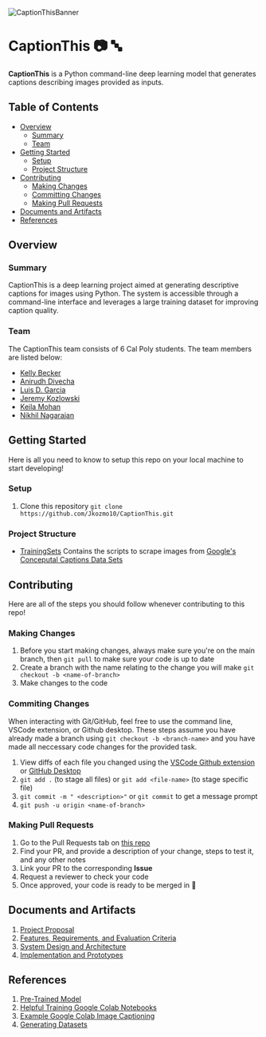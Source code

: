 ![CaptionThisBanner](https://github.com/Jkozmo10/CaptionThis/assets/87344382/12ff49b1-a849-4725-bd6d-dad13dbb2477)
# CaptionThis 📷 🔤

**CaptionThis** is a Python command-line deep learning model that generates captions describing images provided as inputs.

## Table of Contents

- [Overview](#overview)
  - [Summary](#summary)
  - [Team](#team)
- [Getting Started](#getting-started)
  - [Setup](#setup)
  - [Project Structure](#project-structure)
- [Contributing](#contributing)
  - [Making Changes](#making-changes)
  - [Committing Changes](#commiting-changes)
  - [Making Pull Requests](#making-pull-requests)
- [Documents and Artifacts](#documents-and-artifacts)
- [References](#references)

## Overview

### Summary

CaptionThis is a deep learning project aimed at generating descriptive captions for images using Python. The system is accessible through a command-line interface and leverages a large training dataset for improving caption quality.

### Team

The CaptionThis team consists of 6 Cal Poly students. The team members are 
listed below:

- [Kelly Becker](https://github.com/kbecke05)
- [Anirudh Divecha](https://github.com/anirudhdivecha)
- [Luis D. Garcia](https://github.com/luisdavidgarcia)
- [Jeremy Kozlowski](https://github.com/Jkozmo10)
- [Keila Mohan](https://github.com/keilamohan)
- [Nikhil Nagarajan]()

## Getting Started

Here is all you need to know to setup this repo on your local machine to start 
developing!

### Setup

1. Clone this repository `git clone https://github.com/Jkozmo10/CaptionThis.git`

### Project Structure

- [TrainingSets](./TrainingSets/) Contains the scripts to scrape images from 
    [Google's Conceputal Captions Data Sets](https://ai.google.com/research/ConceptualCaptions/download)

## Contributing
Here are all of the steps you should follow whenever contributing to this repo!

### Making Changes

1. Before you start making changes, always make sure you're on the main branch, 
then `git pull` to make sure your code is up to date
2. Create a branch with the name relating to the change you will make 
`git checkout -b <name-of-branch>`
3. Make changes to the code

### Commiting Changes

When interacting with Git/GitHub, feel free to use the command line, 
VSCode extension, or Github desktop. These steps assume you have already made 
a branch using `git checkout -b <branch-name>` and you have made all neccessary 
code changes for the provided task.

1. View diffs of each file you changed using the [VSCode Github extension](https://code.visualstudio.com/docs/sourcecontrol/github) 
 or [GitHub Desktop](https://desktop.github.com/)
2. `git add .` (to stage all files) or `git add <file-name>` (to stage specific file)
3. `git commit -m " <description>"` or
   `git commit` to get a message prompt
4. `git push -u origin <name-of-branch>`

### Making Pull Requests

1. Go to the Pull Requests tab on [this repo](https://github.com/Jkozmo10/CaptionThis/pulls)
2. Find your PR, and provide a description of your change, steps to test it, and any other notes
3. Link your PR to the corresponding **Issue**
4. Request a reviewer to check your code
5. Once approved, your code is ready to be merged in 🎉

## Documents and Artifacts
1. [Project Proposal](https://docs.google.com/document/d/1zY6C1oZQD-xH8PxsW7HxgOw04BbP47yM9s87nwDO5K8/edit?usp=drive_link)
2. [Features, Requirements, and Evaluation Criteria](https://docs.google.com/document/d/1ofBOCf_vS02fTwZD2EXzXBWywHsfNvTdzwL9iSkE48A/edit?usp=drive_link)
3. [System Design and Architecture](https://docs.google.com/document/d/1rq2T96CJmd9xNLXJ0FJWdUbd96fcu4hN5mUcfXDsmYs/edit?usp=drive_link)
4. [Implementation and Prototypes](https://docs.google.com/document/d/1zRcj3RjaOIZ7m6m30ssQxjJk8Yn4bs4dmvsVqAUMf3A/edit?usp=drive_link)

## References

1. [Pre-Trained Model](https://huggingface.co/docs/transformers/training#optimizer-and-learning-rate-scheduler)
2. [Helpful Training Google Colab Notebooks](https://huggingface.co/docs/transformers/notebooks)
3. [Example Google Colab Image Captioning](https://colab.research.google.com/github/huggingface/notebooks/blob/main/examples/image_captioning_blip.ipynb#scrollTo=lTI8wKxgql9i)
4. [Generating Datasets](https://huggingface.co/docs/datasets/image_dataset#generate-the-dataset)
